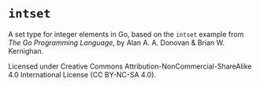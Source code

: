 # `intset`

A set type for integer elements in Go, based on the `intset` example 
from _The Go Programming Language_, by Alan A. A. Donovan & Brian W. Kernighan.

Licensed under Creative Commons Attribution-NonCommercial-ShareAlike
4.0 International License (CC BY-NC-SA 4.0).

